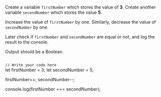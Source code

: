 Create a variable
`firstNumber` which
stores the value of
**3**.
Create another variable
`secondNumber` which
stores the value **5**.

Increase the value of
`firstNumber` by one.
Similarly, decrease the
value of `secondNumber`
by one.

Later check if `firstNumber`
and `secondNumber` are
equal or not, and log the
result to the console.

Output should be a Boolean.

<codeblock language="javascript" type="exercise" testMode="fixedInput">
<code>
// Write your code here
</code>
<solution>
let firstNumber = 3;
let secondNumber = 5;

firstNumber++;
secondNumber--;

console.log(firstNumber === secondNumber);
</solution>
</codeblock>
